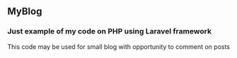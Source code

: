 <h2>MyBlog</h2>
<h3>Just example of my code on PHP using Laravel framework</h3>

<p>This code may be used for small blog with opportunity to comment on posts</p>

